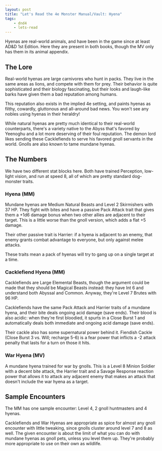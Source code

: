 ```yaml
---
layout: post
title: "Let's Read the 4e Monster Manual/Vault: Hyena"
tags:
    - dnd4
    - lets-read
---
```


Hyenas are real-world animals, and have been in the game since at least AD&D 1st
Edition. Here they are present in both books, though the MV only has them in its
animal appendix.

## The Lore

Real-world hyenas are large carnivores who hunt in packs. They live in the same
areas as lions, and compete with them for prey. Their behavior is quite
sophisticated and their biology fascinating, but their looks and laugh-like
barks have given them a bad reputation among humans.

This reputation also exists in the implied 4e setting, and paints hyenas as
filthy, cowardly, gluttonous and all-around bad news. You won't see any nobles
using hyenas in their heraldry!

While natural hyenas are pretty much identical to their real-world counterparts,
there's a variety native to the Abyss that's favored by Yeenoghu and a lot more
deserving of their foul reputation. The demon lord likes sending these
Cacklefiends to serve his favored gnoll servants in the world. Gnolls are also
known to tame mundane hyenas.

## The Numbers

We have two different stat blocks here. Both have trained Perception, low-light
vision, and run at speed 8, all of which are pretty standard dog-monster
traits.

### Hyena (MM)

Mundane hyenas are Medium Natural Beasts and Level 2 Skirmishers with 37
HP. They fight with bites and have a passive Pack Attack trait that gives them a
+1d6 damage bonus when two other allies are adjacent to their target. This is a
little worse than the gnoll version, which adds a flat +5 damage.

Their other passive trait is Harrier: if a hyena is adjacent to an enemy, that
enemy grants combat advantage to everyone, but only against melee attacks.

These traits mean a pack of hyenas will try to gang up on a single target at a
time.

### Cacklefiend Hyena (MM)

Cacklefiends are Large Elemental Beasts, though the argument could be made that
they should be Magical Beasts instead: they have Int 6 and understand both
Abyssal and Common. Anyway, they're Level 7 Brutes with 96 HP.

Cacklefiends have the same Pack Attack and Harrier traits of a mundane hyena,
and their bite deals ongoing acid damage (save ends). Their blood is also
acidic: when they're first bloodied, it spurts in a Close Burst 1 and
automatically deals both immediate and ongoing acid damage (save ends).

Their cackle also has some supernatural power behind it. Fiendish Cackle (Close
Burst 3 vs. Will; recharge 5-6) is a fear power that inflicts a -2 attack
penalty that lasts for a turn on those it hits.

### War Hyena (MV)

A mundane hyena trained for war by gnolls. This is a Level 8 Minion Soldier with
a decent bite attack, the Harrier trait and a Savage Response reaction power
that allows it to attack any adjacent enemy that makes an attack that doesn't
include the war hyena as a target.

## Sample Encounters

The MM has one sample encounter: Level 4, 2 gnoll huntmasters and 4 hyenas.

Cacklefiends and War Hyenas are appropriate as spice for almost any gnoll
encounter with little tweaking, since gnolls cluster around level 7 and 8 as
well. The given encounter is about the limit of what you can do with mundane
hyenas as gnoll pets, unless you level them up. They're probably more
appropriate to use on their own as wildlife.
